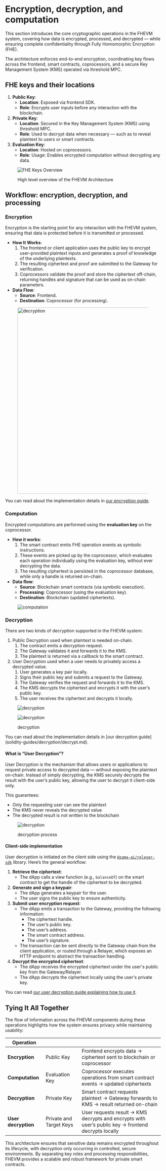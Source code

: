 # Encryption, decryption, and computation

This section introduces the core cryptographic operations in the FHEVM system, covering how data is encrypted, processed, and decrypted — while ensuring complete confidentiality through Fully Homomorphic Encryption (FHE).

The architecture enforces end-to-end encryption, coordinating key flows across the frontend, smart contracts, coprocessors, and a secure Key Management System (KMS) operated via threshold MPC.

## **FHE keys and their locations**

1. **Public Key**:
   - **Location**: Exposed via frontend SDK.
   - **Role**: Encrypts user inputs before any interaction with the blockchain.
2. **Private Key**:
   - **Location**: Secured in the Key Management System (KMS) using threshold MPC.
   - **Role**: Used to decrypt data when necessary — such as to reveal plaintext to users or smart contracts.
3. **Evaluation Key**:
   - **Location**: Hosted on coprocessors.
   - **Role**: Usage: Enables encrypted computation without decrypting any data.

<figure><img src="../.gitbook/assets/architecture.png" alt="FHE Keys Overview"><figcaption><p>High level overview of the FHEVM Architecture</p></figcaption></figure>

## **Workflow: encryption, decryption, and processing**

### **Encryption**

Encryption is the starting point for any interaction with the FHEVM system, ensuring that data is protected before it is transmitted or processed.

- **How It Works**:
  1. The frontend or client application uses the public key to encrypt user-provided plaintext inputs and generates a proof of knowledge of the underlying plaintexts.
  2. The resulting ciphertext and proof are submitted to the Gateway for verification.
  3. Coprocessors validate the proof and store the ciphertext off-chain, returning handles and signature that can be used as on-chain parameters.
- **Data Flow**:
  - **Source**: Frontend.
  - **Destination**: Coprocessor (for processing).

<figure><img src="../.gitbook/assets/encrypt.png" alt="decryption" width="600"><figcaption></figcaption></figure>

You can read about the implementation details in [our encryption guide](solidity-guides/inputs.md).

### **Computation**

Encrypted computations are performed using the **evaluation key** on the coprocessor.

- **How it works**:
  1. The smart contract emits FHE operation events as symbolic instructions.
  2. These events are picked up by the coprocessor, which evaluates each operation individually using the evaluation key, without ever decrypting the data.
  3. The resulting ciphertext is persisted in the coprocessor database, while only a handle is returned on-chain.
- **Data flow**:
  - **Source**: Blockchain smart contracts (via symbolic execution).
  - **Processing**: Coprocessor (using the evaluation key).
  - **Destination**: Blockchain (updated ciphertexts).

<figure><img src="../.gitbook/assets/computation.png" alt="computation"><figcaption></figcaption></figure>

### **Decryption**

There are two kinds of decryption supported in the FHEVM system:

1. Public Decryption used when plaintext is needed on-chain.
   1. The contract emits a decryption request.
   2. The Gateway validates it and forwards it to the KMS.
   3. The plaintext is returned via a callback to the smart contract.
2. User Decryption used when a user needs to privately access a decrypted value.
   1. User generates a key pair locally.
   2. Signs their public key and submits a request to the Gateway.
   3. The Gateway verifies the request and forwards it to the KMS.
   4. The KMS decrypts the ciphertext and encrypts it with the user’s public key.
   5. The user receives the ciphertext and decrypts it locally.

<figure><img src="../.gitbook/assets/decryption.png" alt="decryption"><figcaption></figcaption></figure>

<figure><img src="../.gitbook/assets/asyncDecrypt.png" alt="decryption"><figcaption><p>decryption</p></figcaption></figure>
You can read about the implementation details in [our decryption guide](solidity-guides/decryption/decrypt.md).

#### What is “User Decryption”?

User Decryption is the mechanism that allows users or applications to request private access to decrypted data — without exposing the plaintext on-chain. Instead of simply decrypting, the KMS securely decrypts the result with the user’s public key, allowing the user to decrypt it client-side only.

This guarantees:

- Only the requesting user can see the plaintext
- The KMS never reveals the decrypted value
- The decrypted result is not written to the blockchain

<figure><img src="../.gitbook/assets/reencryption.png" alt="decryption"><figcaption><p>decryption process</p></figcaption></figure>

#### Client-side implementation

User decryption is initiated on the client side using the [`@zama-ai/relayer-sdk`](https://github.com/zama-ai/relayer-sdk/) library. Here’s the general workflow:

1. **Retrieve the ciphertext**:
   - The dApp calls a view function (e.g., `balanceOf`) on the smart contract to get the handle of the ciphertext to be decrypted.
2. **Generate and sign a keypair**:
   - The dApp generates a keypair for the user.
   - The user signs the public key to ensure authenticity.
3. **Submit user encryption request**:
   - The dApp emits a transaction to the Gateway, providing the following information:
     - The ciphertext handle.
     - The user’s public key.
     - The user’s address.
     - The smart contract address.
     - The user’s signature.
   - The transaction can be sent directly to the Gateway chain from the client application, or routed through a Relayer, which exposes an HTTP endpoint to abstract the transaction handling.
4. **Decrypt the encrypted ciphertext**:
   - The dApp receives the encrypted ciphertext under the user's public key from the Gateway/Relayer.
   - The dApp decrypts the ciphertext locally using the user's private key.

You can read [our user decryption guide explaining how to use it](solidity-guides/decryption/user-decryption.md).

## **Tying It All Together**

The flow of information across the FHEVM components during these operations highlights how the system ensures privacy while maintaining usability:

| Operation           |                         |                                                                                                     |
| ------------------- | ----------------------- | --------------------------------------------------------------------------------------------------- |
| **Encryption**      | Public Key              | Frontend encrypts data → ciphertext sent to blockchain or coprocessor                               |
| **Computation**     | Evaluation Key          | Coprocessor executes operations from smart contract events → updated ciphertexts                    |
| **Decryption**      | Private Key             | Smart contract requests plaintext → Gateway forwards to KMS → result returned on-chain              |
| **User decryption** | Private and Target Keys | User requests result → KMS decrypts and encrypts with user’s public key → frontend decrypts locally |

This architecture ensures that sensitive data remains encrypted throughout its lifecycle, with decryption only occurring in controlled, secure environments. By separating key roles and processing responsibilities, FHEVM provides a scalable and robust framework for private smart contracts.
